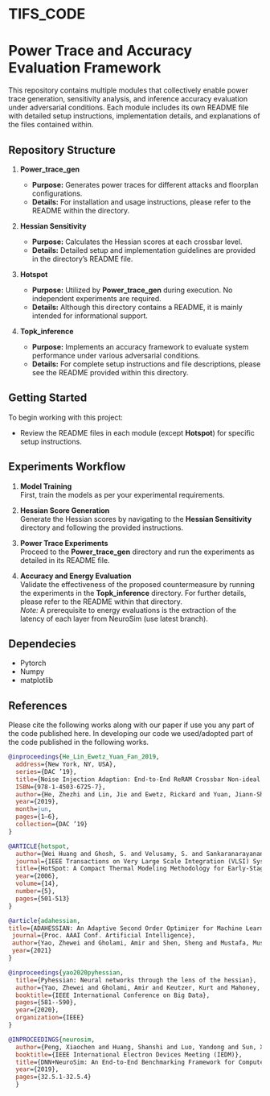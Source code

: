 # TIFS_CODE

# Power Trace and Accuracy Evaluation Framework

This repository contains multiple modules that collectively enable power trace generation, sensitivity analysis, and inference accuracy evaluation under adversarial conditions. Each module includes its own README file with detailed setup instructions, implementation details, and explanations of the files contained within.

## Repository Structure

1. **Power_trace_gen**
   - **Purpose:** Generates power traces for different attacks and floorplan configurations.
   - **Details:** For installation and usage instructions, please refer to the README within the directory.

2. **Hessian Sensitivity**
   - **Purpose:** Calculates the Hessian scores at each crossbar level.
   - **Details:** Detailed setup and implementation guidelines are provided in the directory’s README file.

3. **Hotspot**
   - **Purpose:** Utilized by **Power_trace_gen** during execution. No independent experiments are required.
   - **Details:** Although this directory contains a README, it is mainly intended for informational support.

4. **Topk_inference**
   - **Purpose:** Implements an accuracy framework to evaluate system performance under various adversarial conditions.
   - **Details:** For complete setup instructions and file descriptions, please see the README provided within this directory.

## Getting Started

To begin working with this project:
- Review the README files in each module (except **Hotspot**) for specific setup instructions.

## Experiments Workflow

1. **Model Training**  
   First, train the models as per your experimental requirements.

2. **Hessian Score Generation**  
   Generate the Hessian scores by navigating to the **Hessian Sensitivity** directory and following the provided instructions.

3. **Power Trace Experiments**  
   Proceed to the **Power_trace_gen** directory and run the experiments as detailed in its README file.

4. **Accuracy and Energy Evaluation**  
   Validate the effectiveness of the proposed countermeasure by running the experiments in the **Topk_inference** directory. For further details, please refer to the README within that directory.  
   *Note:* A prerequisite to energy evaluations is the extraction of the latency of each layer from NeuroSim (use latest branch).


## Dependecies 
- Pytorch 
- Numpy
- matplotlib

## References
Please cite the following works along with our paper if use you any part of the code published here. In developing our code we used/adopted part of the code published in the following works. 
```bibtex
@inproceedings{He_Lin_Ewetz_Yuan_Fan_2019,
  address={New York, NY, USA},
  series={DAC ’19},
  title={Noise Injection Adaption: End-to-End ReRAM Crossbar Non-ideal Effect Adaption for Neural Network Mapping},
  ISBN={978-1-4503-6725-7},
  author={He, Zhezhi and Lin, Jie and Ewetz, Rickard and Yuan, Jiann-Shiun and Fan, Deliang},
  year={2019},
  month=jun,
  pages={1–6},
  collection={DAC ’19}
}

@ARTICLE{hotspot,
  author={Wei Huang and Ghosh, S. and Velusamy, S. and Sankaranarayanan, K. and Skadron, K. and Stan, M.R.},
  journal={IEEE Transactions on Very Large Scale Integration (VLSI) Systems},
  title={HotSpot: A Compact Thermal Modeling Methodology for Early-Stage VLSI Design},
  year={2006},
  volume={14},
  number={5},
  pages={501-513}
}

@article{adahessian, 
title={ADAHESSIAN: An Adaptive Second Order Optimizer for Machine Learning},
 journal={Proc. AAAI Conf. Artificial Intelligence}, 
 author={Yao, Zhewei and Gholami, Amir and Shen, Sheng and Mustafa, Mustafa and Keutzer, Kurt and Mahoney, Michael}, 
 year={2021} 
}

@inproceedings{yao2020pyhessian,
  title={Pyhessian: Neural networks through the lens of the hessian},
  author={Yao, Zhewei and Gholami, Amir and Keutzer, Kurt and Mahoney, Michael W},
  booktitle={IEEE International Conference on Big Data},
  pages={581--590},
  year={2020},
  organization={IEEE}
}

@INPROCEEDINGS{neurosim,
  author={Peng, Xiaochen and Huang, Shanshi and Luo, Yandong and Sun, Xiaoyu and Yu, Shimeng},
  booktitle={IEEE International Electron Devices Meeting (IEDM)}, 
  title={DNN+NeuroSim: An End-to-End Benchmarking Framework for Compute-in-Memory Accelerators with Versatile Device Technologies}, 
  year={2019},
  pages={32.5.1-32.5.4}
  }